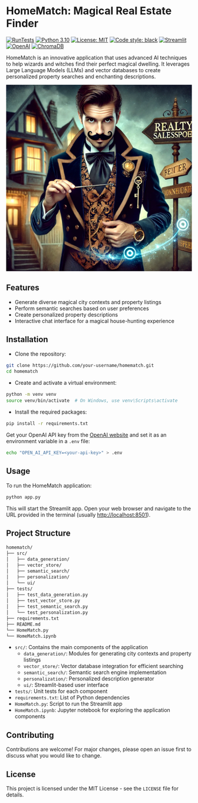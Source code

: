 # HomeMatch: Magical Real Estate Finder

[![RunTests](https://github.com/leonvanbokhorst/HomeMatch-for-Wizards/actions/workflows/python-app.yml/badge.svg)](https://github.com/leonvanbokhorst/HomeMatch-for-Wizards/actions/workflows/python-app.yml)
[![Python 3.10](https://img.shields.io/badge/python-3.10-blue.svg)](https://www.python.org/downloads/release/python-3100/)
[![License: MIT](https://img.shields.io/badge/License-MIT-yellow.svg)](https://opensource.org/licenses/MIT)
[![Code style: black](https://img.shields.io/badge/code%20style-black-000000.svg)](https://github.com/psf/black)
[![Streamlit](https://static.streamlit.io/badges/streamlit_badge_black_white.svg)](https://share.streamlit.io/leonvanbokhorst/homematch/main/HomeMatch.py)
[![OpenAI](https://img.shields.io/badge/OpenAI-API-08B9D1.svg)](https://platform.openai.com/docs/guides/)
[![ChromaDB](https://img.shields.io/badge/ChromaDB-local-08B9D1.svg)](https://chromadb.com/docs/guides/)

HomeMatch is an innovative application that uses advanced AI techniques to help wizards and witches find their perfect magical dwelling. It leverages Large Language Models (LLMs) and vector databases to create personalized property searches and enchanting descriptions.

![Mr. Sneekers](homematch-sneaky-salesperson.webp)

## Features

- Generate diverse magical city contexts and property listings
- Perform semantic searches based on user preferences
- Create personalized property descriptions
- Interactive chat interface for a magical house-hunting experience

## Installation

- Clone the repository:

```bash
git clone https://github.com/your-username/homematch.git
cd homematch
```

- Create and activate a virtual environment:

```bash
python -m venv venv
source venv/bin/activate  # On Windows, use venv\Scripts\activate
```

- Install the required packages:

```bash
pip install -r requirements.txt
```

Get your OpenAI API key from the [OpenAI website](https://platform.openai.com/account/api-keys) and set it as an environment variable in a `.env` file:

```bash
echo "OPEN_AI_API_KEY=<your-api-key>" > .env
```

## Usage

To run the HomeMatch application:

```bash
python app.py
```

This will start the Streamlit app. Open your web browser and navigate to the URL provided in the terminal (usually <http://localhost:8501>).

## Project Structure

```ascii
homematch/
├── src/
│   ├── data_generation/
│   ├── vector_store/
│   ├── semantic_search/
│   ├── personalization/
│   └── ui/
├── tests/
│   ├── test_data_generation.py
│   ├── test_vector_store.py
│   ├── test_semantic_search.py
│   └── test_personalization.py
├── requirements.txt
├── README.md
└── HomeMatch.py
└── HomeMatch.ipynb
```

- `src/`: Contains the main components of the application
  - `data_generation/`: Modules for generating city contexts and property listings
  - `vector_store/`: Vector database integration for efficient searching
  - `semantic_search/`: Semantic search engine implementation
  - `personalization/`: Personalized description generator
  - `ui/`: Streamlit-based user interface
- `tests/`: Unit tests for each component
- `requirements.txt`: List of Python dependencies
- `HomeMatch.py`: Script to run the Streamlit app
- `HomeMatch.ipynb`: Jupyter notebook for exploring the application components

## Contributing

Contributions are welcome! For major changes, please open an issue first to discuss what you would like to change.

## License

This project is licensed under the MIT License - see the `LICENSE` file for details.
